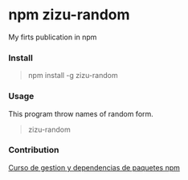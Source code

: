 # npm zizu-random

My firts publication in npm

### Install

>npm install  -g zizu-random

### Usage

This program throw names of random form. 

>zizu-random

### Contribution
[Curso de gestion y dependencias de paquetes npm](https://platzi.com/clases/npm/)
